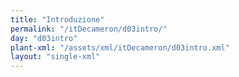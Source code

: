```yaml
---
title: "Introduzione"
permalink: "/itDecameron/d03intro/"
day: "d03intro"
plant-xml: "/assets/xml/itDecameron/d03intro.xml"
layout: "single-xml"
---
```

